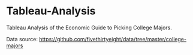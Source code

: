 # Tableau-Analysis

Tableau Analysis of the Economic Guide to Picking College Majors.

Data source: https://github.com/fivethirtyeight/data/tree/master/college-majors
